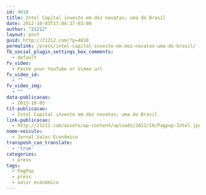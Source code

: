 ```yaml
---
id: 4018
title: Intel Capital investe em dez novatas; uma do Brasil
date: 2012-10-03T17:04:37-03:00
author: "21212"
layout: post
guid: http://21212.com/?p=4018
permalink: /press/intel-capital-investe-em-dez-novatas-uma-do-brasil/
fb_social_plugin_settings_box_comments:
  - default
fv_video:
  - Paste your YouTube or Vimeo url
fv_video_id:
  - ""
fv_video_img:
  - ""
data-publicacao:
  - 2012-10-03
tit-publicacao:
  - Intel Capital investe em dez novatas; uma do Brasil
link-publicacao:
  - http://21212.com/assets/wp-content/uploads/2012/10/Pagpop-Intel.jpg
nome-veiculo:
  - Jornal Valor Econômico
transposh_can_translate:
  - 'true'
categories:
  - press
tags:
  - PagPop
  - press
  - valor econômico
---
```

